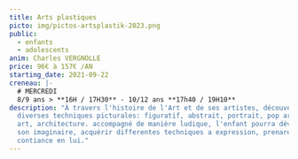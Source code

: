 ```yaml
---
title: Arts plastiques
picto: img/pictos-artsplastik-2023.png
public:
  - enfants
  - adolescents
anim: Charles VERGNOLLE
price: 96€ à 157€ /AN
starting_date: 2021-09-22
creneau: |-
  # MERCREDI
  8/9 ans > **16H / 17H30** - 10/12 ans **17h40 / 19H10**
description: "À travers l'histoire de l'Art et de ses artistes, découverte de
  diverses techniques picturales: figuratif, abstrait, portrait, pop art, street
  art, architecture. accompagné de manière ludique, l'enfant pourra développer
  son imaginaire, acquérir differentes techniques a expression, prenare
  contiance en lui."
---
```

